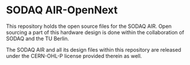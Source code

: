 # SODAQ AIR-OpenNext

This repository holds the open source files for the SODAQ AIR. Open sourcing a part of this hardware design is done within the collaboration of SODAQ and the TU Berlin.

The SODAQ AIR and all its design files within this repository are released under the CERN-OHL-P license provided therein as well.


